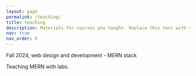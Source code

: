 ```yaml
---
layout: page
permalink: /teaching/
title: teaching
description: Materials for courses you taught. Replace this text with your description.
nav: true
nav_order: 6
---
```


Fall 2024, web design and development - MERN stack

Teaching MERN with labs.